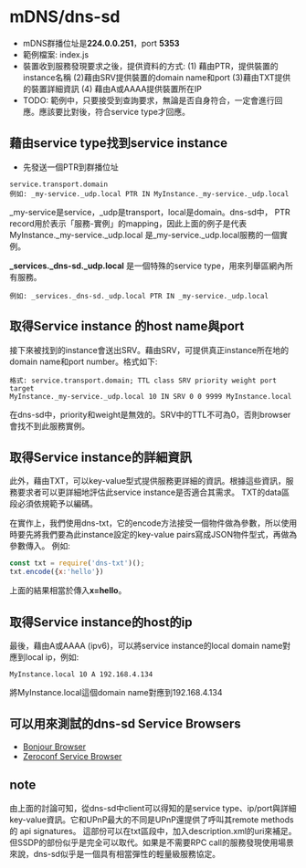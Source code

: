 # mDNS/dns-sd

* mDNS群播位址是**224.0.0.251**，port **5353**
* 範例檔案: index.js
* 裝置收到服務發現要求之後，提供資料的方式: (1) 藉由PTR，提供裝置的instance名稱 (2)藉由SRV提供裝置的domain name和port (3)藉由TXT提供的裝置詳細資訊 (4) 藉由A或AAAA提供裝置所在IP
* TODO: 範例中，只要接受到查詢要求，無論是否自身符合，一定會進行回應。應該要比對後，符合service type才回應。 

## 藉由service type找到service instance
* 先發送一個PTR到群播位址
  
``` 
service.transport.domain
例如: _my-service._udp.local PTR IN MyInstance._my-service._udp.local
```
_my-service是service，_udp是transport，local是domain。dns-sd中，
PTR record用於表示「服務-實例」的mapping，因此上面的例子是代表MyInstance._my-service._udp.local
是_my-service._udp.local服務的一個實例。

**_services._dns-sd._udp.local** 是一個特殊的service type，用來列舉區網內所有服務。
```
例如: _services._dns-sd._udp.local PTR IN _my-service._udp.local
```
## 取得Service instance 的host name與port
接下來被找到的instance會送出SRV。藉由SRV，可提供真正instance所在地的domain name和port number。格式如下:
```
格式: service.transport.domain; TTL class SRV priority weight port target
MyInstance._my-service._udp.local 10 IN SRV 0 0 9999 MyInstance.local
```
在dns-sd中，priority和weight是無效的。SRV中的TTL不可為0，否則browser會找不到此服務實例。

## 取得Service instance的詳細資訊
此外，藉由TXT，可以key-value型式提供服務更詳細的資訊。根據這些資訊，服務要求者可以更詳細地評估此service instance是否適合其需求。
TXT的data區段必須依規範予以編碼。

在實作上，我們使用dns-txt，它的encode方法接受一個物件做為參數，所以使用時要先將我們要為此instance設定的key-value pairs寫成JSON物件型式，再做為參數傳入。
例如:
```javascript 6
const txt = require('dns-txt')();
txt.encode({x:'hello'})
```
上面的結果相當於傳入**x=hello**。

## 取得Service instance的host的ip
最後，藉由A或AAAA (ipv6)，可以將service instance的local domain name對應到local ip，例如:
```
MyInstance.local 10 A 192.168.4.134 
```
將MyInstance.local這個domain name對應到192.168.4.134

## 可以用來測試的dns-sd Service Browsers
* [Bonjour Browser](https://hobbyistsoftware.com/bonjourbrowser "Bonjour Browser")
* [Zeroconf Service Browser](https://www.tobias-erichsen.de/software/zeroconfservicebrowser.html)

## note
由上面的討論可知，從dns-sd中client可以得知的是service type、ip/port與詳細key-value資訊。它和UPnP最大的不同是UPnP還提供了呼叫其remote methods的 api signatures。
這部份可以在txt區段中，加入description.xml的uri來補足。但SSDP的部份似乎是完全可以取代。如果是不需要RPC call的服務發現使用場景來說，dns-sd似乎是一個具有相當彈性的輕量級服務協定。
